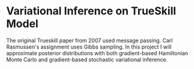 # Variational Inference on TrueSkill Model
The original Trueskill paper from 2007 used message passing. Carl Rasmussen's assignment uses Gibbs sampling. In this project I will approximate posterior distributions with both gradient-based Hamiltonian Monte Carlo and gradient-based stochastic variational inference.

